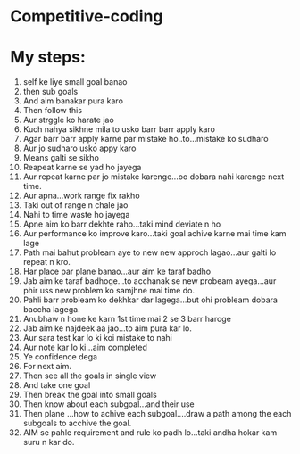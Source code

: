# Competitive-coding <br>

# My steps:<br>
1.	self ke liye small goal banao<br>
2.	then sub goals<br>
3.	And aim banakar pura karo<br>
4.	Then follow this<br>
5.	Aur strggle ko harate jao<br>
6.	Kuch nahya sikhne mila to usko barr barr apply karo<br>
7.	Agar barr barr apply karne par mistake ho..to...mistake ko sudharo<br>
8.	Aur jo sudharo usko appy karo<br>
9.	Means galti se sikho<br>
10.	Reapeat karne se yad ho jayega<br>
11.	Aur repeat karne par jo mistake karenge...oo dobara nahi karenge next time.<br>
12.	Aur apna...work range fix rakho<br>
13.	Taki out of range n chale jao<br>
14.	Nahi to time waste ho jayega<br>
15.	Apne aim ko barr dekhte raho...taki mind deviate n ho<br>
16.	Aur performance ko improve karo...taki goal achive karne mai time kam lage<br>
17.	Path mai bahut probleam aye to new new approch lagao...aur galti lo repeat n kro.<br>
18.	Har place par plane banao...aur aim ke taraf badho<br>
19.	Jab aim ke taraf badhoge...to acchanak se new probeam ayega...aur phir uss new problem ko samjhne mai time do.<br>
20.	Pahli barr probleam ko dekhkar dar lagega...but ohi probleam dobara baccha lagega.<br>
21.	Anubhaw n hone ke karn 1st time mai 2 se 3 barr haroge<br>
22.	Jab aim ke najdeek aa jao...to aim pura kar lo.<br>
23.	Aur sara test kar lo ki koi mistake to nahi<br>
24.	Aur note kar lo ki...aim completed<br>
25.	Ye confidence dega<br>
26.	For next aim.<br>
27.	Then see all the goals in single view<br>
28.	And take one goal<br>
29.	Then break the goal into small goals<br>
30.	Then know about each subgoal...and their use<br>
31.	Then plane ...how to achive each subgoal....draw a path among the each subgoals to acchive the goal.<br>
32.	AIM se pahle requirement and rule ko padh lo...taki andha hokar kam suru n kar do.<br>

